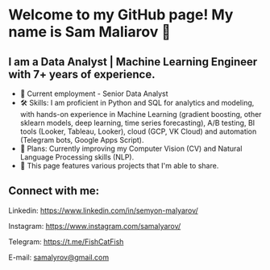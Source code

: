 # Welcome to my GitHub page! My name is Sam Maliarov 👋

## I am a Data Analyst | Machine Learning Engineer with 7+ years of experience.
- 💬 Current employment - Senior Data Analyst
- 🛠️ Skills: I am proficient in Python and SQL for analytics and modeling, with hands-on experience in Machine Learning (gradient boosting, other sklearn models, deep learning, time series forecasting), A/B testing, BI tools (Looker, Tableau, Looker), cloud (GCP, VK Cloud) and automation (Telegram bots, Google Apps Script).
- 🤖 Plans: Currently improving my Computer Vision (CV) and Natural Language Processing skills (NLP).
- 💾 This page features various projects that I'm able to share.

## Connect with me:
Linkedin: https://www.linkedin.com/in/semyon-malyarov/

Instagram: https://www.instagram.com/samalyarov/

Telegram: https://t.me/FishCatFish

E-mail: samalyrov@gmail.com





